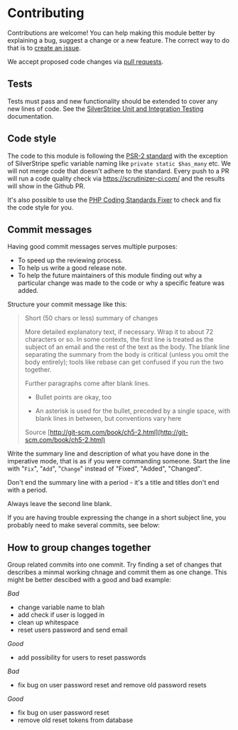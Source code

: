 # Contributing

Contributions are welcome! You can help making this module better by explaining
a bug, suggest a change or a new feature. The correct way to do
that is to [create an issue](https://github.com/silverstripe-labs/silverstripe-crontask/issues).

We accept proposed code changes via [pull requests](https://github.com/silverstripe-labs/silverstripe-crontask/pulls).

## Tests

Tests must pass and new functionality should be extended to cover any new lines
of code. See the [SilverStripe Unit and Integration Testing](https://docs.silverstripe.org/en/3.3/developer_guides/testing/)
documentation.

## Code style

The code to this module is following the [PSR-2 standard](http://www.php-fig.org/psr/psr-2/)
with the exception of SilverStripe spefic variable naming like `private static
$has_many` etc. We will not merge code that doesn't adhere to the standard.
Every push to a PR will run a code quality check via https://scrutinizer-ci.com/ and the results will
show in the Github PR.

It's also possible to use the [PHP Coding Standards Fixer](https://github.com/FriendsOfPhp/PHP-CS-Fixer)
to check and fix the code style for you.

## Commit messages

Having good commit messages serves multiple purposes:

- To speed up the reviewing process.
- To help us write a good release note.
- To help the future maintainers of this module finding out why a particular
  change was made to the code or why a specific feature was added.

Structure your commit message like this:

> Short (50 chars or less) summary of changes
>
> More detailed explanatory text, if necessary. Wrap it to about 72 characters
> or so. In some contexts, the first line is treated as the subject of an email
> and the rest of the text as the body. The blank line separating the summary
> from the body is critical (unless you omit the body entirely); tools like
> rebase can get confused if you run the two together.
>
> Further paragraphs come after blank lines.
>
>  * Bullet points are okay, too
>
>  * An asterisk is used for the bullet, preceded by a single space, with blank
>    lines in between, but conventions vary here
>
> Source [http://git-scm.com/book/ch5-2.html](http://git-scm.com/book/ch5-2.html)

Write the summary line and description of what you have done in the imperative
mode, that is as if you were commanding someone. Start the line with "`Fix`",
"`Add`", "`Change`" instead of "Fixed", "Added", "Changed".

Don't end the summary line with a period - it's a title and titles don't end
with a period.

Always leave the second line blank.

If you are having trouble expressing the change in a short subject line, you
probably need to make several commits, see below:

## How to group changes together

Group related commits into one commit. Try finding a set of changes that
describes a minmal working chnage and commit them as one change. This might be
better descibed with a good and bad example:

*Bad*

 - change variable name to blah
 - add check if user is logged in
 - clean up whitespace
 - reset users password and send email

*Good*

 - add possibility for users to reset passwords

*Bad*

 - fix bug on user password reset and remove old password resets

*Good*

 - fix bug on user password reset
 - remove old reset tokens from database


